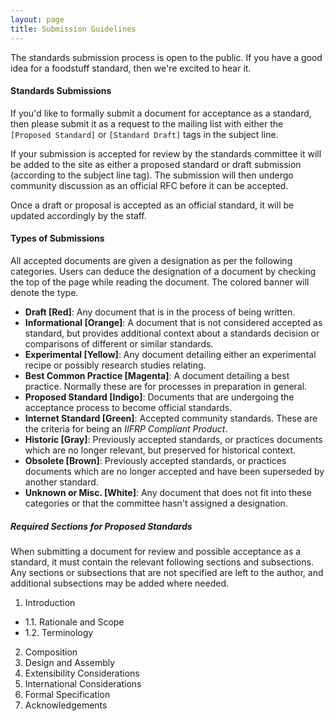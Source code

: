 ```yaml
---
layout: page
title: Submission Guidelines
---
```


The standards submission process is open to the public. If you have a good idea for a foodstuff standard, then we're excited to hear it.


#### Standards Submissions

If you'd like to formally submit a document for acceptance as a standard, then please submit it as a request to the mailing list with either the `[Proposed Standard]` or `[Standard Draft]` tags in the subject line.

If your submission is accepted for review by the standards committee it will be added to the site as either a proposed standard or draft submission (according to the subject line tag). The submission will then undergo community discussion as an official RFC before it can be accepted.

Once a draft or proposal is accepted as an official standard, it will be updated accordingly by the staff.


#### Types of Submissions

All accepted documents are given a designation as per the following categories. Users can deduce the designation of a document by checking the top of the page while reading the document. The colored banner will denote the type.

- **Draft [Red]**: Any document that is in the process of being written.
- **Informational [Orange]**: A document that is not considered accepted as standard, but provides additional context about a standards decision or comparisons of different or similar standards.
- **Experimental [Yellow]**: Any document detailing either an experimental recipe or possibly research studies relating.
- **Best Common Practice [Magenta]**: A document detailing a best practice. Normally these are for processes in preparation in general.
- **Proposed Standard [Indigo]**: Documents that are undergoing the acceptance process to become official standards.
- **Internet Standard [Green]**: Accepted community standards. These are the criteria for being an *IIFRP Compliant Product*.
- **Historic [Gray]**: Previously accepted standards, or practices documents which are no longer relevant, but preserved for historical context.
- **Obsolete [Brown]**: Previously accepted standards, or practices documents which are no longer accepted and have been superseded by another standard.
- **Unknown or Misc. [White]**: Any document that does not fit into these categories or that the committee hasn't assigned a designation.


##### Required Sections for Proposed Standards

When submitting a document for review and possible acceptance as a standard, it must contain the relevant following sections and subsections. Any sections or subsections that are not specified are left to the author, and additional subsections may be added where needed.

1. Introduction
  - 1.1. Rationale and Scope
  - 1.2. Terminology
2. Composition
3. Design and Assembly
4. Extensibility Considerations
5. International Considerations
6. Formal Specification
7. Acknowledgements

